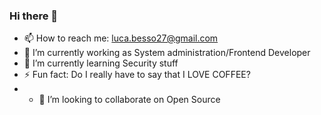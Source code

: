 ### Hi there 👋

- 📫 How to reach me: luca.besso27@gmail.com
- 🔭 I’m currently working as System administration/Frontend Developer
- 🌱 I’m currently learning Security stuff
- ⚡ Fun fact: Do I really have to say that I LOVE COFFEE?
- - 👯 I’m looking to collaborate on Open Source

<!--
**Liiuc/Liiuc** is a ✨ _special_ ✨ repository because its `README.md` (this file) appears on your GitHub profile.

Here are some ideas to get you started:


- 🤔 I’m looking for help with 
- 💬 Ask me about ...
- 😄 Pronouns: ...


